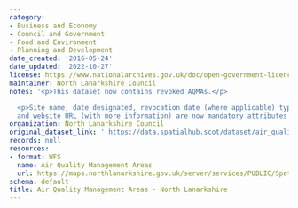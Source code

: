 ```yaml
---
category:
- Business and Economy
- Council and Government
- Food and Environment
- Planning and Development
date_created: '2016-05-24'
date_updated: '2022-10-27'
license: https://www.nationalarchives.gov.uk/doc/open-government-licence/version/3/
maintainer: North Lanarkshire Council
notes: '<p>This dataset now contains revoked AQMAs.</p>

  <p>Site name, date designated, revocation date (where applicable) type of pollutant
  and website URL (with more information) are now mandatory attributes for this dataset.</p>'
organization: North Lanarkshire Council
original_dataset_link: ' https://data.spatialhub.scot/dataset/air_quality_management_areas-nl'
records: null
resources:
- format: WFS
  name: Air Quality Management Areas
  url: https://maps.northlanarkshire.gov.uk/server/services/PUBLIC/SpatialHubLayers/MapServer/WFSServer?request=GetCapabilities&service=WFS
schema: default
title: Air Quality Management Areas - North Lanarkshire
---
```

